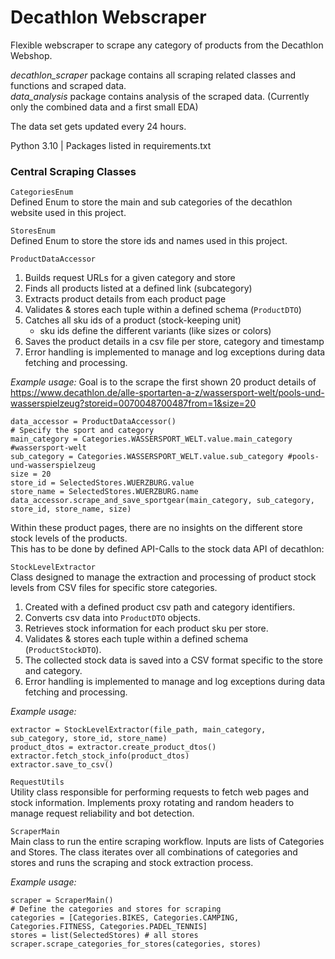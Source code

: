 # Decathlon Webscraper

Flexible webscraper to scrape any category of products from the Decathlon Webshop.

*decathlon_scraper* package contains all scraping related classes and functions and scraped data. <br>
*data_analysis* package contains analysis of the scraped data. (Currently only the combined data and a first small EDA)

The data set gets updated every 24 hours.

Python 3.10 | Packages listed in requirements.txt

### Central Scraping Classes

`CategoriesEnum` <br>
Defined Enum to store the main and sub categories of the decathlon website used in this project. <br>

`StoresEnum` <br>
Defined Enum to store the store ids and names used in this project. <br>

`ProductDataAccessor` <br>
1. Builds request URLs for a given category and store
2. Finds all products listed at a defined link (subcategory)
3. Extracts product details from each product page
4. Validates & stores each tuple within a defined schema (`ProductDTO`)
5. Catches all sku ids of a product (stock-keeping unit)
   - sku ids define the different variants (like sizes or colors)
6. Saves the product details in a csv file per store, category and timestamp
7. Error handling is implemented to manage and log exceptions during data fetching and processing.

*Example usage:*
Goal is to the scrape the first shown 20 product details of <br>
https://www.decathlon.de/alle-sportarten-a-z/wassersport-welt/pools-und-wasserspielzeug?storeid=0070048700487from=1&size=20
```
data_accessor = ProductDataAccessor()
# Specify the sport and category
main_category = Categories.WASSERSPORT_WELT.value.main_category #wassersport-welt
sub_category = Categories.WASSERSPORT_WELT.value.sub_category #pools-und-wasserspielzeug
size = 20
store_id = SelectedStores.WUERZBURG.value
store_name = SelectedStores.WUERZBURG.name
data_accessor.scrape_and_save_sportgear(main_category, sub_category, store_id, store_name, size)
```

Within these product pages, there are no insights on the different store stock levels of the products. <br>
This has to be done by defined API-Calls to the stock data API of decathlon:

`StockLevelExtractor` <br>
Class designed to manage the extraction and processing of product stock levels from CSV files for specific store categories.

1. Created with a defined product csv path and category identifiers.
2. Converts csv data into `ProductDTO` objects.
3. Retrieves stock information for each product sku per store.
4. Validates & stores each tuple within a defined schema (`ProductStockDTO`).
5. The collected stock data is saved into a CSV format specific to the store and category.
6. Error handling is implemented to manage and log exceptions during data fetching and processing.

*Example usage:*
```
extractor = StockLevelExtractor(file_path, main_category, sub_category, store_id, store_name)
product_dtos = extractor.create_product_dtos()
extractor.fetch_stock_info(product_dtos)
extractor.save_to_csv() 
```

`RequestUtils` <br>
Utility class responsible for performing requests to fetch web pages and stock information. 
Implements proxy rotating and random headers to manage request reliability and bot detection.

`ScraperMain` <br>
Main class to run the entire scraping workflow. Inputs are lists of Categories and Stores. 
The class iterates over all combinations of categories and stores and runs the scraping and stock extraction process. <br>

*Example usage:*
```
scraper = ScraperMain()
# Define the categories and stores for scraping
categories = [Categories.BIKES, Categories.CAMPING, Categories.FITNESS, Categories.PADEL_TENNIS]
stores = list(SelectedStores) # all stores
scraper.scrape_categories_for_stores(categories, stores)
```
